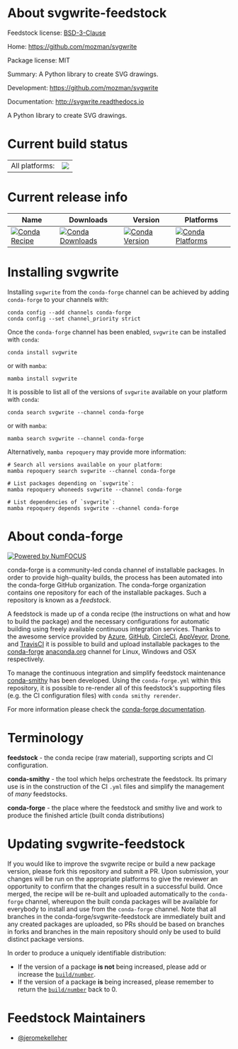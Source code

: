 About svgwrite-feedstock
========================

Feedstock license: [BSD-3-Clause](https://github.com/conda-forge/svgwrite-feedstock/blob/main/LICENSE.txt)

Home: https://github.com/mozman/svgwrite

Package license: MIT

Summary: A Python library to create SVG drawings.

Development: https://github.com/mozman/svgwrite

Documentation: http://svgwrite.readthedocs.io

A Python library to create SVG drawings.

Current build status
====================


<table><tr><td>All platforms:</td>
    <td>
      <a href="https://dev.azure.com/conda-forge/feedstock-builds/_build/latest?definitionId=4366&branchName=main">
        <img src="https://dev.azure.com/conda-forge/feedstock-builds/_apis/build/status/svgwrite-feedstock?branchName=main">
      </a>
    </td>
  </tr>
</table>

Current release info
====================

| Name | Downloads | Version | Platforms |
| --- | --- | --- | --- |
| [![Conda Recipe](https://img.shields.io/badge/recipe-svgwrite-green.svg)](https://anaconda.org/conda-forge/svgwrite) | [![Conda Downloads](https://img.shields.io/conda/dn/conda-forge/svgwrite.svg)](https://anaconda.org/conda-forge/svgwrite) | [![Conda Version](https://img.shields.io/conda/vn/conda-forge/svgwrite.svg)](https://anaconda.org/conda-forge/svgwrite) | [![Conda Platforms](https://img.shields.io/conda/pn/conda-forge/svgwrite.svg)](https://anaconda.org/conda-forge/svgwrite) |

Installing svgwrite
===================

Installing `svgwrite` from the `conda-forge` channel can be achieved by adding `conda-forge` to your channels with:

```
conda config --add channels conda-forge
conda config --set channel_priority strict
```

Once the `conda-forge` channel has been enabled, `svgwrite` can be installed with `conda`:

```
conda install svgwrite
```

or with `mamba`:

```
mamba install svgwrite
```

It is possible to list all of the versions of `svgwrite` available on your platform with `conda`:

```
conda search svgwrite --channel conda-forge
```

or with `mamba`:

```
mamba search svgwrite --channel conda-forge
```

Alternatively, `mamba repoquery` may provide more information:

```
# Search all versions available on your platform:
mamba repoquery search svgwrite --channel conda-forge

# List packages depending on `svgwrite`:
mamba repoquery whoneeds svgwrite --channel conda-forge

# List dependencies of `svgwrite`:
mamba repoquery depends svgwrite --channel conda-forge
```


About conda-forge
=================

[![Powered by
NumFOCUS](https://img.shields.io/badge/powered%20by-NumFOCUS-orange.svg?style=flat&colorA=E1523D&colorB=007D8A)](https://numfocus.org)

conda-forge is a community-led conda channel of installable packages.
In order to provide high-quality builds, the process has been automated into the
conda-forge GitHub organization. The conda-forge organization contains one repository
for each of the installable packages. Such a repository is known as a *feedstock*.

A feedstock is made up of a conda recipe (the instructions on what and how to build
the package) and the necessary configurations for automatic building using freely
available continuous integration services. Thanks to the awesome service provided by
[Azure](https://azure.microsoft.com/en-us/services/devops/), [GitHub](https://github.com/),
[CircleCI](https://circleci.com/), [AppVeyor](https://www.appveyor.com/),
[Drone](https://cloud.drone.io/welcome), and [TravisCI](https://travis-ci.com/)
it is possible to build and upload installable packages to the
[conda-forge](https://anaconda.org/conda-forge) [anaconda.org](https://anaconda.org/)
channel for Linux, Windows and OSX respectively.

To manage the continuous integration and simplify feedstock maintenance
[conda-smithy](https://github.com/conda-forge/conda-smithy) has been developed.
Using the ``conda-forge.yml`` within this repository, it is possible to re-render all of
this feedstock's supporting files (e.g. the CI configuration files) with ``conda smithy rerender``.

For more information please check the [conda-forge documentation](https://conda-forge.org/docs/).

Terminology
===========

**feedstock** - the conda recipe (raw material), supporting scripts and CI configuration.

**conda-smithy** - the tool which helps orchestrate the feedstock.
                   Its primary use is in the construction of the CI ``.yml`` files
                   and simplify the management of *many* feedstocks.

**conda-forge** - the place where the feedstock and smithy live and work to
                  produce the finished article (built conda distributions)


Updating svgwrite-feedstock
===========================

If you would like to improve the svgwrite recipe or build a new
package version, please fork this repository and submit a PR. Upon submission,
your changes will be run on the appropriate platforms to give the reviewer an
opportunity to confirm that the changes result in a successful build. Once
merged, the recipe will be re-built and uploaded automatically to the
`conda-forge` channel, whereupon the built conda packages will be available for
everybody to install and use from the `conda-forge` channel.
Note that all branches in the conda-forge/svgwrite-feedstock are
immediately built and any created packages are uploaded, so PRs should be based
on branches in forks and branches in the main repository should only be used to
build distinct package versions.

In order to produce a uniquely identifiable distribution:
 * If the version of a package **is not** being increased, please add or increase
   the [``build/number``](https://docs.conda.io/projects/conda-build/en/latest/resources/define-metadata.html#build-number-and-string).
 * If the version of a package **is** being increased, please remember to return
   the [``build/number``](https://docs.conda.io/projects/conda-build/en/latest/resources/define-metadata.html#build-number-and-string)
   back to 0.

Feedstock Maintainers
=====================

* [@jeromekelleher](https://github.com/jeromekelleher/)

